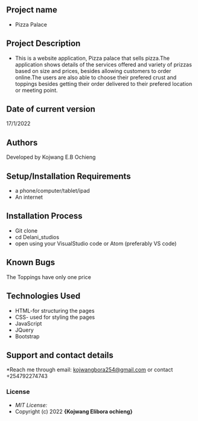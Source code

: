 ## Project name
- Pizza Palace
## Project Description
- This is a website application, Pizza palace that sells pizza.The application shows details of the services offered and variety of prizzas based on size and prices, besides allowing customers to order online.The users are also able to choose their prefered crust and toppings besides getting their order delivered to their prefered location or meeting point.
## Date of current version
17/1/2022
 
## Authors
Developed by Kojwang E.B Ochieng
## Setup/Installation Requirements
* a phone/computer/tablet/ipad
* An internet
## Installation Process
* Git clone
* cd Delani_studios
* open using your VisualStudio code or Atom (preferably VS code)
## Known Bugs
The Toppings have only one price
## Technologies Used
 * HTML-for structuring the pages
 * CSS- used for styling the pages
 * JavaScript
 * JQuery
 * Bootstrap
## Support and contact details
*Reach me through email: kojwangbora254@gmail.com or contact +254792274743
### License
* *MIT License:*
* Copyright (c) 2022 **{Kojwang Elibora ochieng}**